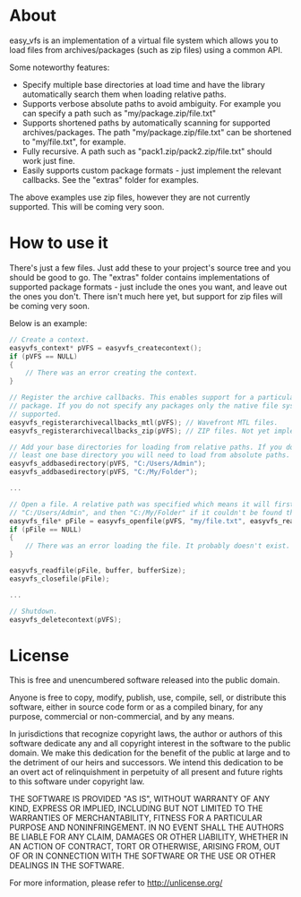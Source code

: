 # About
easy_vfs is an implementation of a virtual file system which allows you to load files
from archives/packages (such as zip files) using a common API.

Some noteworthy features:
 - Specify multiple base directories at load time and have the library automatically search
   them when loading relative paths.
 - Supports verbose absolute paths to avoid ambiguity. For example you can specify a path
   such as "my/package.zip/file.txt"
 - Supports shortened paths by automatically scanning for supported archives/packages. The
   path "my/package.zip/file.txt" can be shortened to "my/file.txt", for example.
 - Fully recursive. A path such as "pack1.zip/pack2.zip/file.txt" should work just fine.
 - Easily supports custom package formats - just implement the relevant callbacks. See
   the "extras" folder for examples.
 
The above examples use zip files, however they are not currently supported. This will
be coming very soon.


 
# How to use it
There's just a few files. Just add these to your project's source tree and you should be
good to go. The "extras" folder contains implementations of supported package formats -
just include the ones you want, and leave out the ones you don't. There isn't much here
yet, but support for zip files will be coming very soon.

Below is an example:
```c
// Create a context.
easyvfs_context* pVFS = easyvfs_createcontext();
if (pVFS == NULL)
{
	// There was an error creating the context.
}

// Register the archive callbacks. This enables support for a particular type of
// package. If you do not specify any packages only the native file system will be
// supported.
easyvfs_registerarchivecallbacks_mtl(pVFS);	// Wavefront MTL files.
easyvfs_registerarchivecallbacks_zip(pVFS);	// ZIP files. Not yet implemented, but coming soon.

// Add your base directories for loading from relative paths. If you do not specify at
// least one base directory you will need to load from absolute paths.
easyvfs_addbasedirectory(pVFS, "C:/Users/Admin");
easyvfs_addbasedirectory(pVFS, "C:/My/Folder");

...

// Open a file. A relative path was specified which means it will first check it against
// "C:/Users/Admin", and then "C:/My/Folder" if it couldn't be found the first time.
easyvfs_file* pFile = easyvfs_openfile(pVFS, "my/file.txt", easyvfs_readwrite);
if (pFile == NULL)
{
	// There was an error loading the file. It probably doesn't exist.
}

easyvfs_readfile(pFile, buffer, bufferSize);
easyvfs_closefile(pFile);

...

// Shutdown.
easyvfs_deletecontext(pVFS);
```


# License
This is free and unencumbered software released into the public domain.

Anyone is free to copy, modify, publish, use, compile, sell, or
distribute this software, either in source code form or as a compiled
binary, for any purpose, commercial or non-commercial, and by any
means.

In jurisdictions that recognize copyright laws, the author or authors
of this software dedicate any and all copyright interest in the
software to the public domain. We make this dedication for the benefit
of the public at large and to the detriment of our heirs and
successors. We intend this dedication to be an overt act of
relinquishment in perpetuity of all present and future rights to this
software under copyright law.

THE SOFTWARE IS PROVIDED "AS IS", WITHOUT WARRANTY OF ANY KIND,
EXPRESS OR IMPLIED, INCLUDING BUT NOT LIMITED TO THE WARRANTIES OF
MERCHANTABILITY, FITNESS FOR A PARTICULAR PURPOSE AND NONINFRINGEMENT.
IN NO EVENT SHALL THE AUTHORS BE LIABLE FOR ANY CLAIM, DAMAGES OR
OTHER LIABILITY, WHETHER IN AN ACTION OF CONTRACT, TORT OR OTHERWISE,
ARISING FROM, OUT OF OR IN CONNECTION WITH THE SOFTWARE OR THE USE OR
OTHER DEALINGS IN THE SOFTWARE.

For more information, please refer to <http://unlicense.org/>